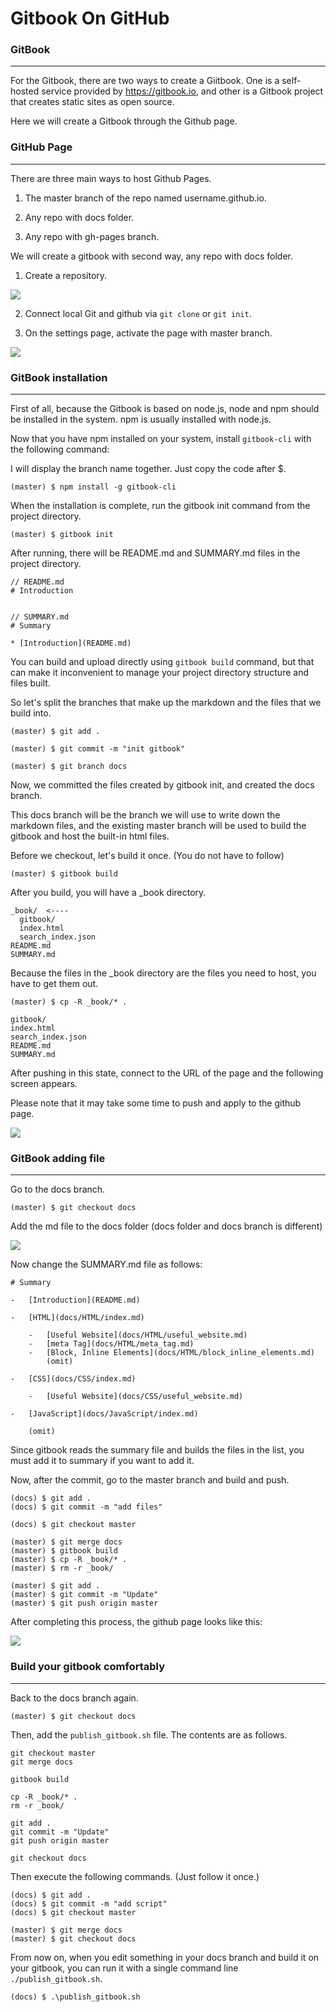 # Gitbook On GitHub

### GitBook

<hr>

For the Gitbook, there are two ways to create a Giitbook. One is a self-hosted service provided by https://gitbook.io, and other is a Gitbook project that creates static sites as open source.

Here we will create a Gitbook through the Github page.

### GitHub Page

<hr>

There are three main ways to host Github Pages.

1. The master branch of the repo named username.github.io.

2. Any repo with docs folder.

3. Any repo with gh-pages branch.

We will create a gitbook with second way, any repo with docs folder.

1. Create a repository.

<img src="https://i.postimg.cc/15XRkcsK/repoMain.png">

2. Connect local Git and github via `git clone` or `git init`.

3. On the settings page, activate the page with master branch.

<img src="https://i.postimg.cc/Gt5RLVdx/github-setting-page.png">

### GitBook installation

<hr>

First of all, because the Gitbook is based on node.js, node and npm should be installed in the system. npm is usually installed with node.js.

Now that you have npm installed on your system, install `gitbook-cli` with the following command:

I will display the branch name together. Just copy the code after \$.

```
(master) $ npm install -g gitbook-cli
```

When the installation is complete, run the gitbook init command from the project directory.

```
(master) $ gitbook init
```

After running, there will be README.md and SUMMARY.md files in the project directory.

```
// README.md
# Introduction


// SUMMARY.md
# Summary

* [Introduction](README.md)
```

You can build and upload directly using `gitbook build` command, but that can make it inconvenient to manage your project directory structure and files built.

So let's split the branches that make up the markdown and the files that we build into.

```
(master) $ git add .

(master) $ git commit -m "init gitbook"

(master) $ git branch docs
```

Now, we committed the files created by gitbook init, and created the docs branch.

This docs branch will be the branch we will use to write down the markdown files, and the existing master branch will be used to build the gitbook and host the built-in html files.

Before we checkout, let's build it once. (You do not have to follow)

```
(master) $ gitbook build
```

After you build, you will have a \_book directory.

```
_book/  <----
  gitbook/
  index.html
  search_index.json
README.md
SUMMARY.md
```

Because the files in the \_book directory are the files you need to host, you have to get them out.

```
(master) $ cp -R _book/* .
```

```
gitbook/
index.html
search_index.json
README.md
SUMMARY.md
```

After pushing in this state, connect to the URL of the page and the following screen appears.

Please note that it may take some time to push and apply to the github page.

<img src="https://i.postimg.cc/1z5R0LJs/gitbook-first-page.png">

### GitBook adding file

<hr>

Go to the docs branch.

```
(master) $ git checkout docs
```

Add the md file to the docs folder (docs folder and docs branch is different)

<img src="https://i.postimg.cc/HnWtTWtF/gitbook-docs-folder-files.png">

Now change the SUMMARY.md file as follows:

```
# Summary

-   [Introduction](README.md)

-   [HTML](docs/HTML/index.md)

    -   [Useful Website](docs/HTML/useful_website.md)
    -   [meta Tag](docs/HTML/meta_tag.md)
    -   [Block, Inline Elements](docs/HTML/block_inline_elements.md)
        (omit)

-   [CSS](docs/CSS/index.md)

    -   [Useful Website](docs/CSS/useful_website.md)

-   [JavaScript](docs/JavaScript/index.md)

    (omit)
```

Since gitbook reads the summary file and builds the files in the list, you must add it to summary if you want to add it.

Now, after the commit, go to the master branch and build and push.

```
(docs) $ git add .
(docs) $ git commit -m "add files"

(docs) $ git checkout master

(master) $ git merge docs
(master) $ gitbook build
(master) $ cp -R _book/* .
(master) $ rm -r _book/

(master) $ git add .
(master) $ git commit -m "Update"
(master) $ git push origin master
```

After completing this process, the github page looks like this:

<img src="https://i.postimg.cc/L8rK5wwx/gitbook-example-page.png">

### Build your gitbook comfortably

<hr>

Back to the docs branch again.

```
(master) $ git checkout docs
```

Then, add the `publish_gitbook.sh` file. The contents are as follows.

```
git checkout master
git merge docs

gitbook build

cp -R _book/* .
rm -r _book/

git add .
git commit -m "Update"
git push origin master

git checkout docs
```

Then execute the following commands. (Just follow it once.)

```
(docs) $ git add .
(docs) $ git commit -m "add script"
(docs) $ git checkout master

(master) $ git merge docs
(master) $ git checkout docs
```

From now on, when you edit something in your docs branch and build it on your gitbook, you can run it with a single command line `./publish_gitbook.sh`.

```
(docs) $ .\publish_gitbook.sh
```
